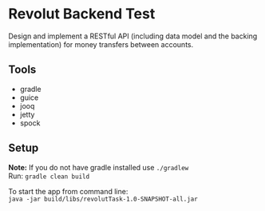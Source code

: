 # Revolut Backend Test
Design and implement a RESTful API (including data model and the backing implementation)
for money transfers between accounts.

## Tools

* gradle
* guice
* jooq
* jetty
* spock

## Setup
__Note:__ If you do not have gradle installed use `./gradlew`      
Run: `gradle clean build`

To start the app from command line:  
`java -jar build/libs/revolutTask-1.0-SNAPSHOT-all.jar`